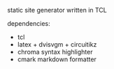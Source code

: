 static site generator written in TCL

dependencies:
* tcl
* latex + dvisvgm + circuitikz
* chroma syntax highlighter
* cmark markdown formatter